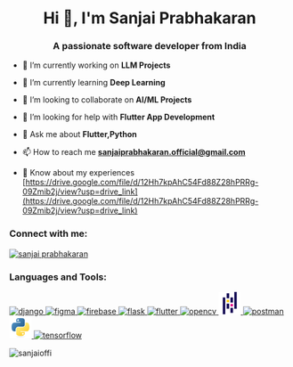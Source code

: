 <h1 align="center">Hi 👋, I'm Sanjai Prabhakaran</h1>
<h3 align="center">A passionate software developer from India</h3>

- 🔭 I’m currently working on **LLM Projects**

- 🌱 I’m currently learning **Deep Learning**

- 👯 I’m looking to collaborate on **AI/ML Projects**

- 🤝 I’m looking for help with **Flutter App Development**

- 💬 Ask me about **Flutter,Python**

- 📫 How to reach me **sanjaiprabhakaran.official@gmail.com**

- 📄 Know about my experiences [https://drive.google.com/file/d/12Hh7kpAhC54Fd88Z28hPRRg-09Zmib2j/view?usp=drive_link](https://drive.google.com/file/d/12Hh7kpAhC54Fd88Z28hPRRg-09Zmib2j/view?usp=drive_link)

<h3 align="left">Connect with me:</h3>
<p align="left">
<a href="https://linkedin.com/in/sanjai prabhakaran" target="blank"><img align="center" src="[https://raw.githubusercontent.com/rahuldkjain/github-profile-readme-generator/master/src/images/icons/Social/linked-in-alt.svg](https://icons8.com/icon/13930/linkedin)" alt="sanjai prabhakaran" height="30" width="40" /></a>
</p>

<h3 align="left">Languages and Tools:</h3>
<p align="left"> <a href="https://www.djangoproject.com/" target="_blank" rel="noreferrer"> <img src="https://cdn.worldvectorlogo.com/logos/django.svg" alt="django" width="40" height="40"/> </a> <a href="https://www.figma.com/" target="_blank" rel="noreferrer"> <img src="https://www.vectorlogo.zone/logos/figma/figma-icon.svg" alt="figma" width="40" height="40"/> </a> <a href="https://firebase.google.com/" target="_blank" rel="noreferrer"> <img src="https://www.vectorlogo.zone/logos/firebase/firebase-icon.svg" alt="firebase" width="40" height="40"/> </a> <a href="https://flask.palletsprojects.com/" target="_blank" rel="noreferrer"> <img src="https://www.vectorlogo.zone/logos/pocoo_flask/pocoo_flask-icon.svg" alt="flask" width="40" height="40"/> </a> <a href="https://flutter.dev" target="_blank" rel="noreferrer"> <img src="https://www.vectorlogo.zone/logos/flutterio/flutterio-icon.svg" alt="flutter" width="40" height="40"/> </a> <a href="https://opencv.org/" target="_blank" rel="noreferrer"> <img src="https://www.vectorlogo.zone/logos/opencv/opencv-icon.svg" alt="opencv" width="40" height="40"/> </a> <a href="https://pandas.pydata.org/" target="_blank" rel="noreferrer"> <img src="https://raw.githubusercontent.com/devicons/devicon/2ae2a900d2f041da66e950e4d48052658d850630/icons/pandas/pandas-original.svg" alt="pandas" width="40" height="40"/> </a> <a href="https://postman.com" target="_blank" rel="noreferrer"> <img src="https://www.vectorlogo.zone/logos/getpostman/getpostman-icon.svg" alt="postman" width="40" height="40"/> </a> <a href="https://www.python.org" target="_blank" rel="noreferrer"> <img src="https://raw.githubusercontent.com/devicons/devicon/master/icons/python/python-original.svg" alt="python" width="40" height="40"/> </a> <a href="https://www.tensorflow.org" target="_blank" rel="noreferrer"> <img src="https://www.vectorlogo.zone/logos/tensorflow/tensorflow-icon.svg" alt="tensorflow" width="40" height="40"/> </a> </p>

<p><img align="center" src="https://github-readme-streak-stats.herokuapp.com/?user=sanjaioffi&" alt="sanjaioffi" /></p>
